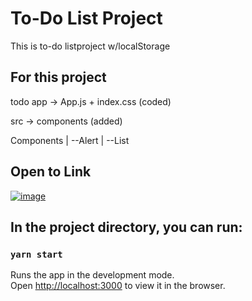# To-Do List Project

This is to-do listproject w/localStorage

## For this project

todo app -> App.js + index.css (coded)

src -> components (added)

Components
|
--Alert
|
--List
## Open to Link
[![image](/assets/app.png)](https://suspicious-wescoff-d487c2.netlify.app)

## In the project directory, you can run:

### `yarn start`

Runs the app in the development mode.\
Open [http://localhost:3000](http://localhost:3000) to view it in the browser.